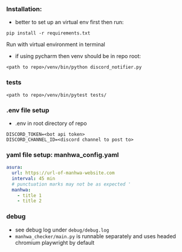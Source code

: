 ### Installation:
- better to set up an virtual env first then run:
```commandline
pip install -r requirements.txt
```
Run with virtual environment in terminal
- if using pycharm then venv should be in repo root:
```
<path to repo>/venv/bin/python discord_notifier.py
```

### tests

```
<path to repo>/venv/bin/pytest tests/
```

### .env file setup
- .env in root directory of repo
```
DISCORD_TOKEN=<bot api token>
DISCORD_CHANNEL_ID=<discord channel to post to>
```

### yaml file setup: manhwa_config.yaml

```yaml
asura:
  url: https://url-of-manhwa-website.com
  interval: 45 min
  # punctuation marks may not be as expected '
  manhwa:
    - title 1
    - title 2
```

### debug

- see debug log under `debug/debug.log`
- `manhwa_checker/main.py` is runnable separately and uses headed chromium playwright by default